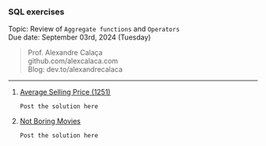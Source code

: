 ### SQL exercises
Topic: Review of `Aggregate functions` and `Operators`  
Due date: September 03rd, 2024 (Tuesday)

> Prof. Alexandre Calaça  
> github.com/alexcalaca.com    
> Blog: dev.to/alexandrecalaca

---


1. [Average Selling Price (1251)](https://leetcode.com/problems/average-selling-price/?envType=study-plan-v2&envId=top-sql-50)
   ```
   Post the solution here
   ```


2. [Not Boring Movies](https://leetcode.com/problems/not-boring-movies/?envType=study-plan-v2&envId=top-sql-50)
   ```
   Post the solution here
   ```

 


